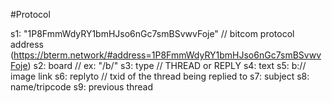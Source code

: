#Protocol

s1: "1P8FmmWdyRY1bmHJso6nGc7smBSvwvFoje" // bitcom protocol address (https://bterm.network/#address=1P8FmmWdyRY1bmHJso6nGc7smBSvwvFoje)
s2: board // ex: "/b/"
s3: type // THREAD or REPLY
s4: text
s5: b:// image link
s6: replyto // txid of the thread being replied to
s7: subject
s8: name/tripcode
s9: previous thread
